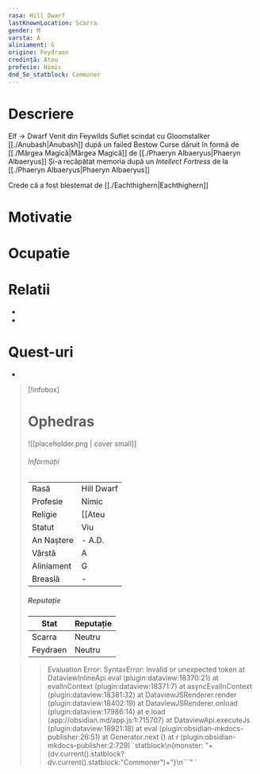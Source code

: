 ```yaml
---
rasa: Hill Dwarf
lastKnownLocation: Scarra
gender: M
varsta: A
aliniament: G
origine: Feydraen
credință: Ateu
profesie: Nimic
dnd_5e_statblock: Commoner
---
```


# Descriere
Elf -> Dwarf
Venit din Feywilds
Suflet scindat cu Gloomstalker [[./Anubash|Anubash]] după un failed Bestow Curse dăruit în formă de [[./Mărgea Magică|Mărgea Magică]] de  [[./Phaeryn Albaeryus|Phaeryn Albaeryus]]
Și-a recăpătat memoria după un _Intellect Fortress_ de la  [[./Phaeryn Albaeryus|Phaeryn Albaeryus]]

Crede că a fost blestemat de [[./Eachthighern|Eachthighern]]
# Motivatie
# Ocupatie
# Relatii
<div><ul class="dataview list-view-ul"><li><span></span></li><li><span></span></li></ul></div>

# Quest-uri 
<div><ul class="dataview list-view-ul"><li><span></span></li></ul></div>




> [!infobox]
> # Ophedras
> ![[placeholder.png | cover small]]
> ###### Informații
> |  |   |
> | ---- | ---- |
> | Rasă | Hill Dwarf |
> | Profesie | Nimic |
> | Religie |  [[Ateu|Ateu]] |
> | Statut | Viu | 
> | An Naștere | \- A.D. |
> | Vârstă | A |
> | Aliniament | G |
> | Breaslă | \- |
> ##### Reputație
> | Stat |  Reputație |
> | ---- |  --- |
> | Scarra |  Neutru |
> | Feydraen |  Neutru |


>>
>>Evaluation Error: SyntaxError: Invalid or unexpected token
    at DataviewInlineApi.eval (plugin:dataview:18370:21)
    at evalInContext (plugin:dataview:18371:7)
    at asyncEvalInContext (plugin:dataview:18381:32)
    at DataviewJSRenderer.render (plugin:dataview:18402:19)
    at DataviewJSRenderer.onload (plugin:dataview:17986:14)
    at e.load (app://obsidian.md/app.js:1:715707)
    at DataviewApi.executeJs (plugin:dataview:18921:18)
    at eval (plugin:obsidian-mkdocs-publisher:26:51)
    at Generator.next (<anonymous>)
    at r (plugin:obsidian-mkdocs-publisher:2:729)``statblock\n{monster: "+(dv.current().statblock?dv.current().statblock:"Commoner")+"}\n```" `

